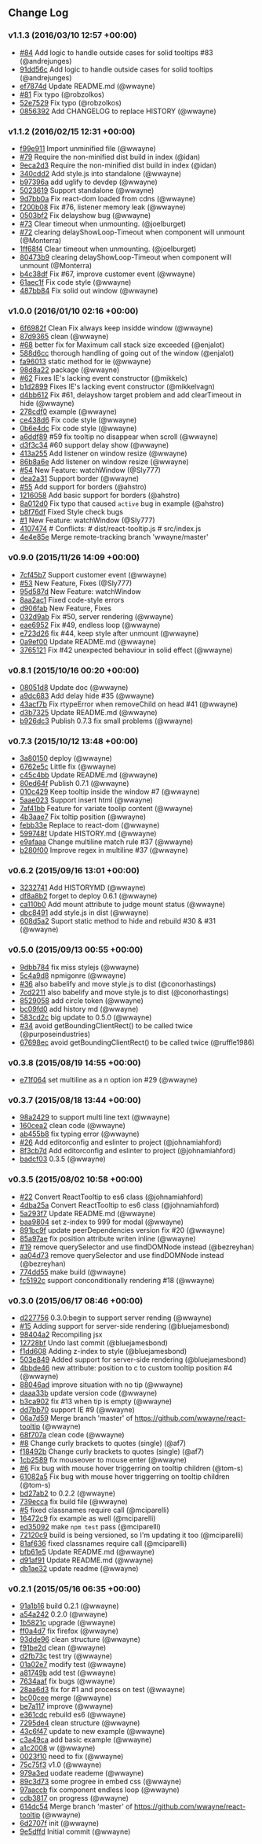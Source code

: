 ## Change Log

### v1.1.3 (2016/03/10 12:57 +00:00)
- [#84](https://github.com/wwayne/react-tooltip/pull/84) Add logic to handle outside cases for solid tooltips #83 (@andrejunges)
- [91dd56c](https://github.com/wwayne/react-tooltip/commit/91dd56cb17bd0358b222fc9b4ef400f3c43b058d) Add logic to handle outside cases for solid tooltips (@andrejunges)
- [ef7874d](https://github.com/wwayne/react-tooltip/commit/ef7874d841a4efd849b8630d3786d451668d0fab) Update README.md (@wwayne)
- [#81](https://github.com/wwayne/react-tooltip/pull/81) Fix typo (@robzolkos)
- [52e7529](https://github.com/wwayne/react-tooltip/commit/52e7529f818502bc6a2dabcf83f863387b2b53d2) Fix typo (@robzolkos)
- [0856392](https://github.com/wwayne/react-tooltip/commit/08563929aee2dbde1813b0460a529ce707633996) Add CHANGELOG to replace HISTORY (@wwayne)

### v1.1.2 (2016/02/15 12:31 +00:00)
- [f99e911](https://github.com/wwayne/react-tooltip/commit/f99e91167db1a0723e84699b6184056dd25748c0) Import unminified file (@wwayne)
- [#79](https://github.com/wwayne/react-tooltip/pull/79) Require the non-minified dist build in index (@idan)
- [9eca2d3](https://github.com/wwayne/react-tooltip/commit/9eca2d345cb220080209d92d811b618e0a16987f) Require the non-minified dist build in index (@idan)
- [340cdd2](https://github.com/wwayne/react-tooltip/commit/340cdd256472b7ff4c8327543aff80bf901cd09d) Add style.js into standalone (@wwayne)
- [b97396a](https://github.com/wwayne/react-tooltip/commit/b97396a4ebcb6d070dc719b2a3ba1688d5691f8c) add uglify to devdep (@wwayne)
- [5023619](https://github.com/wwayne/react-tooltip/commit/50236199220b133f58ffca90dd12910bc47a4737) Support standalone (@wwayne)
- [9d7bb0a](https://github.com/wwayne/react-tooltip/commit/9d7bb0a5af9888150cac579d21c0c6eb54e09faf) Fix react-dom loaded from cdns (@wwayne)
- [f200b08](https://github.com/wwayne/react-tooltip/commit/f200b085a6d89c47843c3238f28a08620cfdc9fe) Fix #76, listener memory leak (@wwayne)
- [0503bf2](https://github.com/wwayne/react-tooltip/commit/0503bf2d5ccfa79d2c65f9a58a72ea1c9448fc7c) Fix delayshow bug (@wwayne)
- [#73](https://github.com/wwayne/react-tooltip/pull/73) Clear timeout when unmounting. (@joelburget)
- [#72](https://github.com/wwayne/react-tooltip/pull/72) clearing delayShowLoop-Timeout when component will unmount (@Monterra)
- [1ff68f4](https://github.com/wwayne/react-tooltip/commit/1ff68f4e522ca18a11e9fb442860955eca77694e) Clear timeout when unmounting. (@joelburget)
- [80473b9](https://github.com/wwayne/react-tooltip/commit/80473b902f61e85b1f27f818e4310cf09efc0465) clearing delayShowLoop-Timeout when component will unmount (@Monterra)
- [b4c38df](https://github.com/wwayne/react-tooltip/commit/b4c38df1ac5f96f8f3e70a9686ade454879bb0f9) Fix #67, improve customer event (@wwayne)
- [61aec1f](https://github.com/wwayne/react-tooltip/commit/61aec1fb95a4ab5599fa168da53cb62788d3f293) Fix code style (@wwayne)
- [487bb84](https://github.com/wwayne/react-tooltip/commit/487bb84263c961689f36b024b80c387598407f3e) Fix solid out window (@wwayne)

### v1.0.0 (2016/01/10 02:16 +00:00)
- [6f6982f](https://github.com/wwayne/react-tooltip/commit/6f6982f0fdb84994f3da34c22c0a648ed07d1e32) Clean Fix always keep insidde window (@wwayne)
- [87d9365](https://github.com/wwayne/react-tooltip/commit/87d936541725b183b11bf262eb55763b423ba835) clean (@wwayne)
- [#68](https://github.com/wwayne/react-tooltip/pull/68) better fix for Maximum call stack size exceeded (@enjalot)
- [588d6cc](https://github.com/wwayne/react-tooltip/commit/588d6cc899f479b5e444a36954a0f798690cb587) thorough handling of going out of the window (@enjalot)
- [fa96013](https://github.com/wwayne/react-tooltip/commit/fa96013bd58ec76cac68e2496bbfc47580494490) static method for ie (@wwayne)
- [98d8a22](https://github.com/wwayne/react-tooltip/commit/98d8a220d72b5718eff3ab687f7d29a968dde6e3) package (@wwayne)
- [#62](https://github.com/wwayne/react-tooltip/pull/62) Fixes IE's lacking event constructor (@mikkelc)
- [b1d2899](https://github.com/wwayne/react-tooltip/commit/b1d2899a22d419a5481726094d3f1bf13d9b2534) Fixes IE's lacking event constructor (@mikkelvagn)
- [d4bb612](https://github.com/wwayne/react-tooltip/commit/d4bb61207a90c49e98eb38e34ec1328907e5c365) Fix #61, delayshow target problem and add clearTimeout in hide (@wwayne)
- [278cdf0](https://github.com/wwayne/react-tooltip/commit/278cdf02aed7923070fdb66ef3a79e3a73347b46) example (@wwayne)
- [ce438d6](https://github.com/wwayne/react-tooltip/commit/ce438d687e6c6e4b7f74d91f50a93e8b8e099434) Fix code style (@wwayne)
- [0b6e4dc](https://github.com/wwayne/react-tooltip/commit/0b6e4dc0f649f36499ac6a9018f3719566031edd) Fix code style (@wwayne)
- [a6ddf89](https://github.com/wwayne/react-tooltip/commit/a6ddf895b8f50649fb81060842e76ebdd54f483f) #59 fix tooltip no disappear  when scroll (@wwayne)
- [d3f3c34](https://github.com/wwayne/react-tooltip/commit/d3f3c345a4fdc9c951bdff98fd698d87c00fb41c) #60 support delay show (@wwayne)
- [413a255](https://github.com/wwayne/react-tooltip/commit/413a255b0ad734bfc2530ef57aba03c56e3e0d36) Add listener on window resize (@wwayne)
- [86b8a6e](https://github.com/wwayne/react-tooltip/commit/86b8a6ec424f9c6d3599a148986fdfd13b872a76) Add listener on window resize (@wwayne)
- [#54](https://github.com/wwayne/react-tooltip/pull/54) New Feature: watchWindow (@Sly777)
- [dea2a31](https://github.com/wwayne/react-tooltip/commit/dea2a317a03b927ad50fd392a35884c4e077ed64) Support border (@wwayne)
- [#55](https://github.com/wwayne/react-tooltip/pull/55) Add support for borders (@ahstro)
- [1216058](https://github.com/wwayne/react-tooltip/commit/12160588bccaeece7c0d4ac7ef0eaa22c559dd28) Add basic support for borders (@ahstro)
- [8a012d0](https://github.com/wwayne/react-tooltip/commit/8a012d0145ceeb5d504cebaecc7cf56c22b54564) Fix typo that caused `active` bug in example (@ahstro)
- [b8f76df](https://github.com/wwayne/react-tooltip/commit/b8f76df00a28648ba28ae00169520bb656ca8600) Fixed Style check bugs
- [#1](https://github.com/wwayne/react-tooltip/pull/1) New Feature: watchWindow (@Sly777)
- [4107474](https://github.com/wwayne/react-tooltip/commit/410747454387be7872abb12faa9a8e530c8d5245) # Conflicts: #	dist/react-tooltip.js #	src/index.js
- [4e4e85e](https://github.com/wwayne/react-tooltip/commit/4e4e85e88b7eaa23a4cb054797ba34b22fb4a9f0) Merge remote-tracking branch 'wwayne/master'

### v0.9.0 (2015/11/26 14:09 +00:00)
- [7cf45b7](https://github.com/wwayne/react-tooltip/commit/7cf45b78728241106d1b98a8aa9caf4c9fbd0703) Support customer event (@wwayne)
- [#53](https://github.com/wwayne/react-tooltip/pull/53) New Feature, Fixes (@Sly777)
- [95d587d](https://github.com/wwayne/react-tooltip/commit/95d587d859fe8d0d934602f68e5e1b82e8ca22bb) New Feature: watchWindow
- [8aa2ac1](https://github.com/wwayne/react-tooltip/commit/8aa2ac1e78f9ab82f844a311c7accd663defa09e) Fixed code-style errors
- [d906fab](https://github.com/wwayne/react-tooltip/commit/d906fab9e6f6d3d91b209a89127f1bfd9a3b4627) New Feature, Fixes
- [032d9ab](https://github.com/wwayne/react-tooltip/commit/032d9ab95f6c48ac8b86a4c007b3fecc059eed4f) Fix #50, server rendering (@wwayne)
- [eae6952](https://github.com/wwayne/react-tooltip/commit/eae69527413fd90dade6c04f4fe16a8bc846b7f3) Fix #49, endless loop (@wwayne)
- [e723d26](https://github.com/wwayne/react-tooltip/commit/e723d268fd777d5be9f302baa2072ff43c3f93ef) fix #44, keep style after unmount (@wwayne)
- [0a9ef00](https://github.com/wwayne/react-tooltip/commit/0a9ef000c356b847f2641c3b3fbc5296836bab9e) Update README.md (@wwayne)
- [3765121](https://github.com/wwayne/react-tooltip/commit/3765121369c1ce856a06cb6446938eb954319597) Fix #42 unexpected behaviour in solid effect (@wwayne)

### v0.8.1 (2015/10/16 00:20 +00:00)
- [08051d8](https://github.com/wwayne/react-tooltip/commit/08051d8054fef42a96b28037b5a2d7e817a72a38) Update doc (@wwayne)
- [a9dc683](https://github.com/wwayne/react-tooltip/commit/a9dc6831777b4633a700fb7b6f200a933ccd51c6) Add delay hide #35 (@wwayne)
- [43acf7b](https://github.com/wwayne/react-tooltip/commit/43acf7b06f362ce50093133ac26771d3854f6e85) Fix rtypeError when removeChild on head #41 (@wwayne)
- [d3b7325](https://github.com/wwayne/react-tooltip/commit/d3b7325bf37572c25b48ff699e89dead99bda03f) Update README.md (@wwayne)
- [b926dc3](https://github.com/wwayne/react-tooltip/commit/b926dc343a655d4025e6931028add73d25bd2263) Publish 0.7.3 fix small problems (@wwayne)

### v0.7.3 (2015/10/12 13:48 +00:00)
- [3a80150](https://github.com/wwayne/react-tooltip/commit/3a801509a4ddfedabe7572b1f9d007a32a2de3ed) deploy (@wwayne)
- [6762e5c](https://github.com/wwayne/react-tooltip/commit/6762e5cdc9620227095e54627aa2d1b20272e95f) Little fix (@wwayne)
- [c45c4bb](https://github.com/wwayne/react-tooltip/commit/c45c4bb891ef2ccf55cb7b6511ed5a0b204dd6f2) Update README.md (@wwayne)
- [80ed64f](https://github.com/wwayne/react-tooltip/commit/80ed64f74490bffd73c0cc2d8ce5f11c7b126047) Publish 0.7.1 (@wwayne)
- [010c429](https://github.com/wwayne/react-tooltip/commit/010c42964dcaaf35e59a86c0a4dde0e28464f9ca) Keep tooltip inside the window #7 (@wwayne)
- [5aae023](https://github.com/wwayne/react-tooltip/commit/5aae0235d46dd97310237808ad2432813cff1a44) Support insert html (@wwayne)
- [7af41bb](https://github.com/wwayne/react-tooltip/commit/7af41bb51c4966b120613c1e5de1582c0c8f6c17) Feature for variate toolip content (@wwayne)
- [4b3aae7](https://github.com/wwayne/react-tooltip/commit/4b3aae7df139b736f8abf101181780eab524ab05) Fix toltip position (@wwayne)
- [febb33e](https://github.com/wwayne/react-tooltip/commit/febb33eb0db1ae2884de5340d5eba781ac3d7bc9) Replace to react-dom (@wwayne)
- [599748f](https://github.com/wwayne/react-tooltip/commit/599748fba887506a38f6e9f7355b8c1c0c89a04c) Update HISTORY.md (@wwayne)
- [e9afaaa](https://github.com/wwayne/react-tooltip/commit/e9afaaa6a00e68f7ac00d7eba08690cc9e31c4b5) Change multiline match rule #37 (@wwayne)
- [b280f00](https://github.com/wwayne/react-tooltip/commit/b280f00932027ccac12c9c8d3385d8dbb72cc79f) Improve regex in multiline #37 (@wwayne)

### v0.6.2 (2015/09/16 13:01 +00:00)
- [3232741](https://github.com/wwayne/react-tooltip/commit/3232741ed18008ed1e14a03db6062f162b5df6a9) Add HISTORYMD (@wwayne)
- [df8a8b2](https://github.com/wwayne/react-tooltip/commit/df8a8b2c8dfc8093f632029b224b8acdd42fa465) forget to deploy 0.6.1 (@wwayne)
- [ca110b0](https://github.com/wwayne/react-tooltip/commit/ca110b0f3c44b96294d1c552496cd12257238956) Add mount attribute to judge mount status (@wwayne)
- [dbc8491](https://github.com/wwayne/react-tooltip/commit/dbc849127bb90500d3690cef447fddea60585e95) add style.js in dist (@wwayne)
- [608d5a2](https://github.com/wwayne/react-tooltip/commit/608d5a21d1fff47952a1e8f606e2e6be28096a21) Suport static method to hide and rebuild #30 & #31 (@wwayne)

### v0.5.0 (2015/09/13 00:55 +00:00)
- [9dbb784](https://github.com/wwayne/react-tooltip/commit/9dbb7840be4b70ae58da24ff2858bc84793c0f12) fix miss stylejs (@wwayne)
- [5c4a9d8](https://github.com/wwayne/react-tooltip/commit/5c4a9d81636f1f9d9b4efb82c5b6043a3286db2c) npmigonre (@wwayne)
- [#36](https://github.com/wwayne/react-tooltip/pull/36) also babelify and move style.js to dist (@conorhastings)
- [7cd2211](https://github.com/wwayne/react-tooltip/commit/7cd221178d214ed508b773cb4f208364181d4c93) also babelify and move style.js to dist (@conorhastings)
- [8529058](https://github.com/wwayne/react-tooltip/commit/8529058711e8b76915e7f40e6e88f2e4eec4d353) add circle token (@wwayne)
- [bc09fd0](https://github.com/wwayne/react-tooltip/commit/bc09fd053d67174addc70c475ffb97128f796ddf) add history md (@wwayne)
- [583cd2c](https://github.com/wwayne/react-tooltip/commit/583cd2c6017326340b340917be4a72e96145746e) big update to 0.5.0 (@wwayne)
- [#34](https://github.com/wwayne/react-tooltip/pull/34) avoid getBoundingClientRect() to be called twice (@purposeindustries)
- [67698ec](https://github.com/wwayne/react-tooltip/commit/67698ec1b517637fd57c5c1a4e9937837ca93704) avoid getBoundingClientRect() to be called twice (@ruffle1986)

### v0.3.8 (2015/08/19 14:55 +00:00)
- [e71f064](https://github.com/wwayne/react-tooltip/commit/e71f064a39d82464068078a38d8a9cd1a0325f53) set multiline as a n option ion #29 (@wwayne)

### v0.3.7 (2015/08/18 13:44 +00:00)
- [98a2429](https://github.com/wwayne/react-tooltip/commit/98a24290d0ff07a592449c63ae618371012e8099) to support multi line text (@wwayne)
- [160cea2](https://github.com/wwayne/react-tooltip/commit/160cea2bc400835fa202e8b51d0520d3826f6f7c) clean code (@wwayne)
- [ab455b8](https://github.com/wwayne/react-tooltip/commit/ab455b8ba5e5f167fb579abab5b71598f2a156e5) fix typing error (@wwayne)
- [#26](https://github.com/wwayne/react-tooltip/pull/26) Add editorconfig and eslinter to project (@johnamiahford)
- [8f3cb7d](https://github.com/wwayne/react-tooltip/commit/8f3cb7d6bcf70ea81a66ea560c3b386c3a95a192) Add editorconfig and eslinter to project (@johnamiahford)
- [badcf03](https://github.com/wwayne/react-tooltip/commit/badcf03ccae165a07dc9b15f0569c6fc6e1a0fa3) 0.3.5 (@wwayne)

### v0.3.5 (2015/08/02 10:58 +00:00)
- [#22](https://github.com/wwayne/react-tooltip/pull/22) Convert ReactTooltip to es6 class (@johnamiahford)
- [4dba25a](https://github.com/wwayne/react-tooltip/commit/4dba25a51c054782c3b1d3cedc3101cca7b1f70b) Convert ReactTooltip to es6 class (@johnamiahford)
- [5a293f7](https://github.com/wwayne/react-tooltip/commit/5a293f706c4cede3ae4784595f2fb520dcc0a3e0) Update README.md (@wwayne)
- [baa9804](https://github.com/wwayne/react-tooltip/commit/baa9804db6d520e06f321f1cdc0b55df85abb423) set z-index to 999 for modal (@wwayne)
- [891bc9f](https://github.com/wwayne/react-tooltip/commit/891bc9fe27f318f1b2c7b8e3989ac36f6f4b09fb) update peerDependencies version fix #20 (@wwayne)
- [85a97ae](https://github.com/wwayne/react-tooltip/commit/85a97ae2b13f440207df8dc4e22c9998b26b047b) fix position attribute writen inline (@wwayne)
- [#19](https://github.com/wwayne/react-tooltip/pull/19) remove querySelector and use findDOMNode instead (@bezreyhan)
- [aa04d73](https://github.com/wwayne/react-tooltip/commit/aa04d73a42d1f871ec376257c3d10642e161dc27) remove querySelector and use findDOMNode instead (@bezreyhan)
- [774dd55](https://github.com/wwayne/react-tooltip/commit/774dd550e8494de280322605048f4a984eab4e3c) make build (@wwayne)
- [fc5192c](https://github.com/wwayne/react-tooltip/commit/fc5192c777acc87ab5e9fa3f9e73c5d6cef7bb5c) support conconditionally rendering #18 (@wwayne)

### v0.3.0 (2015/06/17 08:46 +00:00)
- [d227756](https://github.com/wwayne/react-tooltip/commit/d227756e3260e28b1e65c77af696e644a2558e04) 0.3.0:begin to support server rending (@wwayne)
- [#15](https://github.com/wwayne/react-tooltip/pull/15) Adding support for server-side rendering (@bluejamesbond)
- [98404a2](https://github.com/wwayne/react-tooltip/commit/98404a270662ccd04837a9e38f0507dc8ab4ddb3) Recompiling jsx
- [12728bf](https://github.com/wwayne/react-tooltip/commit/12728bf61e027db2a36d44f8eec3ad922054c597) Undo last commit (@bluejamesbond)
- [f1dd608](https://github.com/wwayne/react-tooltip/commit/f1dd6087b2580fe34624e21a8398ed4dbdb2b499) Adding z-index to style (@bluejamesbond)
- [503e849](https://github.com/wwayne/react-tooltip/commit/503e849a8d5358d596be5308f9536e5656a8362d) Added support for server-side rendering (@bluejamesbond)
- [4bbde46](https://github.com/wwayne/react-tooltip/commit/4bbde46304f0ab80dfde9dc0b3ba03d5f4f2b7ac) new attribute: position to c to custom tooltip position #4 (@wwayne)
- [88046ad](https://github.com/wwayne/react-tooltip/commit/88046ade4696b055dc75f419f887e5c1f70dbffb) improve situation with no tip (@wwayne)
- [daaa33b](https://github.com/wwayne/react-tooltip/commit/daaa33b01c0329ea01fc1436a2262f6bfb762272) update version code (@wwayne)
- [b3ca902](https://github.com/wwayne/react-tooltip/commit/b3ca9020fd8c6478fb0e57ebdaa39d28991038ab) fix #13 when tip is empty (@wwayne)
- [dd7bb70](https://github.com/wwayne/react-tooltip/commit/dd7bb70968029455bebb9d693c4fd8508d74eaec) support IE #9 (@wwayne)
- [06a7d59](https://github.com/wwayne/react-tooltip/commit/06a7d59f8f960f152f1660e9c40ac17013640b11) Merge branch 'master' of https://github.com/wwayne/react-tooltip (@wwayne)
- [68f707a](https://github.com/wwayne/react-tooltip/commit/68f707a38ea0c4f57ec4db6cd2eaf1c89d270c96) clean code (@wwayne)
- [#8](https://github.com/wwayne/react-tooltip/pull/8) Change curly brackets to quotes (single) (@af7)
- [f18492b](https://github.com/wwayne/react-tooltip/commit/f18492b23688ff7fa22eb03bd7b017e9b113844f) Change curly brackets to quotes (single) (@af7)
- [1cb2589](https://github.com/wwayne/react-tooltip/commit/1cb2589f9ff790cbd98d9c0f4e6d57d80fa9de71) fix mouseover to mouse enter (@wwayne)
- [#6](https://github.com/wwayne/react-tooltip/pull/6) Fix bug with mouse hover triggerring on tooltip children (@tom-s)
- [61082a5](https://github.com/wwayne/react-tooltip/commit/61082a56dd6fbfce92c51e2f271847905a5960c8) Fix bug with mouse hover triggerring on tooltip children (@tom-s)
- [bd27ab2](https://github.com/wwayne/react-tooltip/commit/bd27ab2ce17d38ce4d1f6927a70a90f44127705f) to 0.2.2 (@wwayne)
- [739ecca](https://github.com/wwayne/react-tooltip/commit/739ecca856e63585a21942a6fd28edd3714a0a62) fix build file (@wwayne)
- [#5](https://github.com/wwayne/react-tooltip/pull/5) fixed classnames require call (@mciparelli)
- [16472c9](https://github.com/wwayne/react-tooltip/commit/16472c9c3a7b521ae611bc1587455e1b79f113bb) fix example as well (@mciparelli)
- [ed35092](https://github.com/wwayne/react-tooltip/commit/ed350920aeb0c1d8ca20cb5267544f966073e84d) make `npm test` pass (@mciparelli)
- [72120c9](https://github.com/wwayne/react-tooltip/commit/72120c942bebda226430b0dd1ecc8fe4120fe52c) build is being versioned, so I'm updating it too (@mciparelli)
- [81af636](https://github.com/wwayne/react-tooltip/commit/81af63608ef389d595762f5730880f4d20503684) fixed classnames require call (@mciparelli)
- [bfb61e5](https://github.com/wwayne/react-tooltip/commit/bfb61e5349e5f59626b103e9ed49471ee02aaba3) Update README.md (@wwayne)
- [d91af91](https://github.com/wwayne/react-tooltip/commit/d91af91558e173a331e8c249824ff1aff6f3689a) Update README.md (@wwayne)
- [db1ae32](https://github.com/wwayne/react-tooltip/commit/db1ae3232e6e3372dc6cf846312d58853743b3f1) update readme (@wwayne)

### v0.2.1 (2015/05/16 06:35 +00:00)
- [91a1b16](https://github.com/wwayne/react-tooltip/commit/91a1b16b4a46f1abcf6663c38e0b1f9d342f31d6) build 0.2.1 (@wwayne)
- [a54a242](https://github.com/wwayne/react-tooltip/commit/a54a2425c8fbb704b8fe311d1cf6cff2a1acc1e2) 0.2.0 (@wwayne)
- [1b5821c](https://github.com/wwayne/react-tooltip/commit/1b5821c27c9a0142fb69dfa3261356fb6c224f2d) upgrade (@wwayne)
- [ff0a4d7](https://github.com/wwayne/react-tooltip/commit/ff0a4d72f3c8956962a51163d8abe706e1a5cfd8) fix firefox (@wwayne)
- [93dde96](https://github.com/wwayne/react-tooltip/commit/93dde96686dd083c4ec0074b5e8afdcf3c42fd67) clean structure (@wwayne)
- [f91be2d](https://github.com/wwayne/react-tooltip/commit/f91be2dd28949ddcd928e9f46ce2d931326fb120) clean (@wwayne)
- [d2fb73c](https://github.com/wwayne/react-tooltip/commit/d2fb73c41c8c747a5602eb72e959cacc7c4597fa) test try (@wwayne)
- [01a02e7](https://github.com/wwayne/react-tooltip/commit/01a02e71b758c9c5db7c50c95c7e0df867f02ebe) modify test (@wwayne)
- [a81749b](https://github.com/wwayne/react-tooltip/commit/a81749b5f09d570ed836fe28bbf80005af10ee0b) add test (@wwayne)
- [7634aaf](https://github.com/wwayne/react-tooltip/commit/7634aaf2d2f61a1c9f3143c2d134b9989f1b40dd) fix bugs (@wwayne)
- [28aa6d3](https://github.com/wwayne/react-tooltip/commit/28aa6d38580b49baca9015aeb1d788182c5de67e) fix for #1 and process on test (@wwayne)
- [bc00cee](https://github.com/wwayne/react-tooltip/commit/bc00cee92d9aa4672d2bbfbcffb5a0b89ddaec28) merge (@wwayne)
- [be7a117](https://github.com/wwayne/react-tooltip/commit/be7a117a4c932b20fc786cc19ef83b73579976e8) improve (@wwayne)
- [e361cdc](https://github.com/wwayne/react-tooltip/commit/e361cdca72f26ae0579c5bbc5beaa9f737d711ba) rebuild es6 (@wwayne)
- [7295de4](https://github.com/wwayne/react-tooltip/commit/7295de493abe40bc29b31e421ee94a00ae8a0194) clean structure (@wwayne)
- [43c6f47](https://github.com/wwayne/react-tooltip/commit/43c6f47dc11e857bae68b3c68a1b7b1b2d7e25fb) update to new example (@wwayne)
- [c3a49ca](https://github.com/wwayne/react-tooltip/commit/c3a49ca6ffbd756cfb95e0041c181652b197d049) add basic example (@wwayne)
- [a1c2008](https://github.com/wwayne/react-tooltip/commit/a1c20080d607ffc53604a0f73fc55ded21fd6db5) w (@wwayne)
- [0023f10](https://github.com/wwayne/react-tooltip/commit/0023f1076dfa51a039621e785ca0761ec4403682) need to fix (@wwayne)
- [75c75f3](https://github.com/wwayne/react-tooltip/commit/75c75f36f891952bbbcc6c7971b902295f353fdd) v1.0 (@wwayne)
- [979a3ed](https://github.com/wwayne/react-tooltip/commit/979a3ed161235f11840a9a12fb005f6b4e5b6b03) uodate reademe (@wwayne)
- [89c3d73](https://github.com/wwayne/react-tooltip/commit/89c3d732ba83f3f281af56978dafe18856911bb7) some progree in embed css (@wwayne)
- [97aaccb](https://github.com/wwayne/react-tooltip/commit/97aaccb893f1e0727c39c6e96620589b08d1e1dd) fix component endless loop (@wwayne)
- [cdb3817](https://github.com/wwayne/react-tooltip/commit/cdb3817e6f3f0395135992161ed7f3f44bb35a46) on progress (@wwayne)
- [614dc54](https://github.com/wwayne/react-tooltip/commit/614dc54ce560c3b16d8b1c1e02f03b7ab66242f7) Merge branch 'master' of https://github.com/wwayne/react-tooltip (@wwayne)
- [6d2707f](https://github.com/wwayne/react-tooltip/commit/6d2707f1dc40032064a62ef5cccfb84b780502b2) init (@wwayne)
- [9e5dffd](https://github.com/wwayne/react-tooltip/commit/9e5dffd0901a985ddea34b9a281b57f262edc4bb) Initial commit (@wwayne)